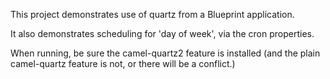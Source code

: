 This project demonstrates use of quartz from a Blueprint application.

It also demonstrates scheduling for 'day of week', via the cron properties.

When running, be sure the camel-quartz2 feature is installed (and the plain camel-quartz feature is not, or there will be a conflict.)